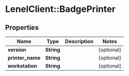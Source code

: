 # LenelClient::BadgePrinter

## Properties
Name | Type | Description | Notes
------------ | ------------- | ------------- | -------------
**version** | **String** |  | [optional] 
**printer_name** | **String** |  | [optional] 
**workstation** | **String** |  | [optional] 


